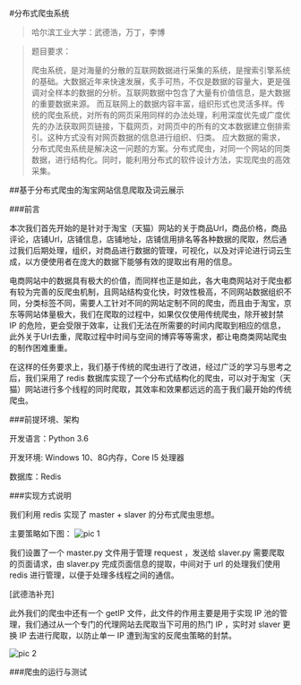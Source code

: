 #分布式爬虫系统

> 哈尔滨工业大学：武德浩，万丁，李博


> 题目要求：
> 
> 爬虫系统，是对海量的分散的互联网数据进行采集的系统，是搜索引擎系统的基础。大数据近年来快速发展，炙手可热，不仅是数据的容量大，更是强调对全样本的数据的分析。互联网数据中包含了大量有价值信息，是大数据的重要数据来源。
而互联网上的数据内容丰富，组织形式也灵活多样。传统的爬虫系统，对所有的网页采用同样的办法处理，利用深度优先或广度优先的办法获取网页链接，下载网页，对网页中的所有的文本数据建立倒排索引。这种方式没有对网页数据的信息进行组织、归类。
应大数据的需求，分布式爬虫系统是解决这一问题的方案。分布式爬虫，对同一个网站的同类数据，进行结构化。同时，能利用分布式的软件设计方法，实现爬虫的高效采集。

##基于分布式爬虫的淘宝网站信息爬取及词云展示

###前言

本次我们首先开始的是针对于淘宝（天猫）网站的关于商品Url，商品价格，商品评论，店铺Url，店铺信息，店铺地址，店铺信用排名等各种数据的爬取，然后通过我们后期处理，组织，对商品进行数据的管理，可视化，以及对评论进行词云生成，以方便使用者在庞大的数据下能够有效的提取出有用的信息。

电商网站中的数据具有极大的价值，而同样也正是如此，各大电商网站对于爬虫都有较为完善的反爬虫机制，且网站结构变化快，时效性极高，不同网站数据组织不同，分类标签不同，需要人工针对不同的网站定制不同的爬虫，而且由于淘宝，京东等网站体量极大，我们在爬取的过程中，如果仅仅使用传统爬虫，除开被封禁 IP 的危险，更会受限于效率，让我们无法在所需要的时间内爬取到相应的信息，此外关于Url去重，爬取过程中时间与空间的博弈等等需求，都让电商类网站爬虫的制作困难重重。

在这样的任务要求上，我们基于传统的爬虫进行了改进，经过广泛的学习与思考之后，我们采用了 redis 数据库实现了一个分布式结构化的爬虫，可以对于淘宝（天猫）网站进行多个线程的同时爬取，其效率和效果都远远的高于我们最开始的传统爬虫。

###前提环境、架构

开发语言：Python 3.6

开发环境: Windows 10、8G内存，Core I5 处理器

数据库：Redis

###实现方式说明

我们利用 redis 实现了 master + slaver 的分布式爬虫思想。

主要策略如下图：
![pic 1](https://ooo.0o0.ooo/2017/06/28/595397f34e61e.jpg)

我们设置了一个 master.py 文件用于管理 request ，发送给 slaver.py 需要爬取的页面请求，由 slaver.py 完成页面信息的提取，中间对于 url 的处理我们使用 redis 进行管理，以便于处理多线程之间的通信。

[武德浩补充]

此外我们的爬虫中还有一个 getIP 文件，此文件的作用主要是用于实现 IP 池的管理，我们通过从一个专门的代理网站去爬取当下可用的热门 IP ，实时对 slaver 更换 IP 去进行爬取，以防止单一 IP 遭到淘宝的反爬虫策略的封禁。

![pic 2](https://ooo.0o0.ooo/2017/06/28/5953997a8ff47.png)

###爬虫的运行与测试







